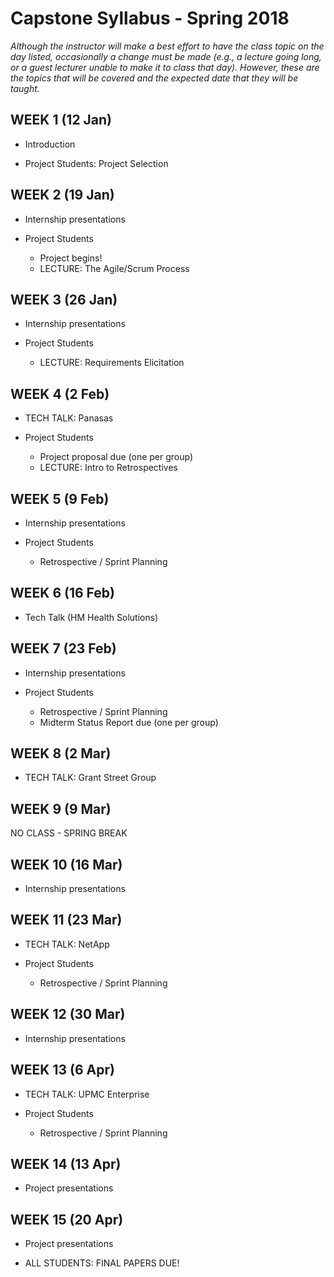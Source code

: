 # Capstone Syllabus - Spring 2018

_Although the instructor will make a best effort to have the class topic on the day listed, occasionally a change must be made (e.g., a lecture going long, or a guest lecturer unable to make it to class that day).  However, these are the topics that will be covered and the expected date that they will be taught._

## WEEK 1 (12 Jan)

* Introduction

* Project Students: Project Selection

## WEEK 2 (19 Jan)

* Internship presentations

* Project Students
  * Project begins!
  * LECTURE: The Agile/Scrum Process

## WEEK 3 (26 Jan)

* Internship presentations

* Project Students
  * LECTURE: Requirements Elicitation

## WEEK 4 (2 Feb)

* TECH TALK: Panasas

* Project Students
  * Project proposal due (one per group)
  * LECTURE: Intro to Retrospectives

## WEEK 5 (9 Feb)

* Internship presentations

* Project Students
  * Retrospective / Sprint Planning

## WEEK 6 (16 Feb)

* Tech Talk (HM Health Solutions)

## WEEK 7 (23 Feb)

* Internship presentations

* Project Students
  * Retrospective / Sprint Planning
  * Midterm Status Report due (one per group)

## WEEK 8 (2 Mar)

* TECH TALK: Grant Street Group

## WEEK 9 (9 Mar)

NO CLASS - SPRING BREAK

## WEEK 10 (16 Mar)

* Internship presentations

## WEEK 11 (23 Mar)

* TECH TALK: NetApp

* Project Students
  * Retrospective / Sprint Planning

## WEEK 12 (30 Mar)

* Internship presentations

## WEEK 13 (6 Apr)

* TECH TALK: UPMC Enterprise

* Project Students
  * Retrospective / Sprint Planning

## WEEK 14 (13 Apr)

* Project presentations

## WEEK 15 (20 Apr)

* Project presentations

* ALL STUDENTS: FINAL PAPERS DUE!









